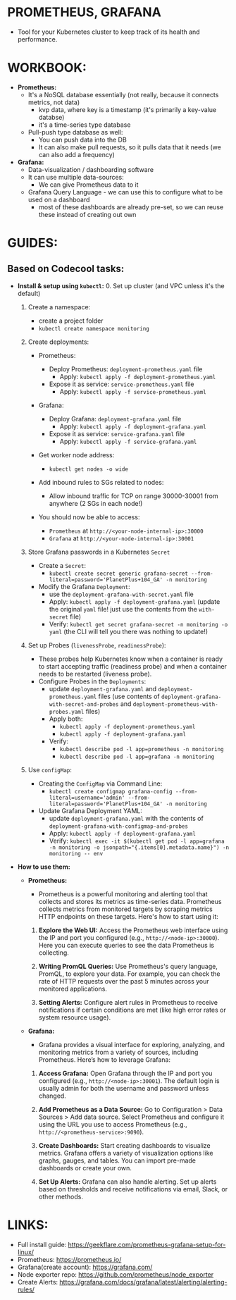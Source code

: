 # PROMETHEUS, GRAFANA
- Tool for your Kubernetes cluster to keep track of its health and performance.

# WORKBOOK:
- **Prometheus:**
    - It's a NoSQL database essentially (not really, because it connects metrics, not data)
        - kvp data, where key is a timestamp (it's primarily a key-value databse)
        - it's a time-series type database
    - Pull-push type database as well:
        - You can push data into the DB
        - It can also make pull requests, so it pulls data that it needs (we can also add a frequency)
- **Grafana:**
    - Data-visualization / dashboarding software
    - It can use multiple data-sources:
        - We can give Prometheus data to it
    - Grafana Query Language - we can use this to configure what to be used on a dashboard
        - most of these dashboards are already pre-set, so we can reuse these instead of creating out own
    
# GUIDES:
## Based on Codecool tasks:
- **Install & setup using `kubectl`:**
    0. Set up cluster (and VPC unless it's the default)

    1. Create a namespace:
        - create a project folder
        - `kubectl create namespace monitoring`

    2. Create deployments:
        - Prometheus:
            - Deploy Prometheus: `deployment-prometheus.yaml` file
                - Apply: `kubectl apply -f deployment-prometheus.yaml`
            - Expose it as service: `service-prometheus.yaml` file
                - Apply: `kubectl apply -f service-prometheus.yaml`
        - Grafana:
            - Deploy Grafana: `deployment-grafana.yaml` file
                - Apply: `kubectl apply -f deployment-grafana.yaml`
            - Expose it as service: `service-grafana.yaml` file
                - Apply: `kubectl apply -f service-grafana.yaml`

        - Get worker node address:
            - `kubectl get nodes -o wide`

        - Add inbound rules to SGs related to nodes:
            - Allow inbound traffic for TCP on range 30000-30001 from anywhere (2 SGs in each node!)

        - You should now be able to access:
            - `Prometheus` at `http://<your-node-internal-ip>:30000`
            - `Grafana` at `http://<your-node-internal-ip>:30001`
    
    3. Store Grafana passwords in a Kubernetes `Secret`
        - Create a `Secret`:
            - `kubectl create secret generic grafana-secret --from-literal=password='PlanetPlus+104_GA' -n monitoring`
        - Modify the Grafana `Deployment`:
            - use the `deployment-grafana-with-secret.yaml` file
            - Apply: `kubectl apply -f deployment-grafana.yaml` (update the original `yaml` file! just use the contents from the `with-secret` file)
            - Verify: `kubectl get secret grafana-secret -n monitoring -o yaml` (the CLI will tell you there was nothing to update!)

    4. Set up Probes (`livenessProbe`, `readinessProbe`):
        - These probes help Kubernetes know when a container is ready to start accepting traffic (readiness probe) and when a container needs to be restarted (liveness probe).
        - Configure Probes in the `Deployments`:
            - update `deployment-grafana.yaml` and `deployment-prometheus.yaml` files (use contents of `deployment-grafana-with-secret-and-probes` and `deployment-prometheus-with-probes.yaml` files)
            - Apply both:
                - `kubectl apply -f deployment-prometheus.yaml`
                - `kubectl apply -f deployment-grafana.yaml`
            - Verify:
                - `kubectl describe pod -l app=prometheus -n monitoring`
                - `kubectl describe pod -l app=grafana -n monitoring`

    5. Use `configMap`:
        - Creating the `ConfigMap` via Command Line:
            - `kubectl create configmap grafana-config --from-literal=username='admin' --from-literal=password='PlanetPlus+104_GA' -n monitoring`
        - Update Grafana Deployment YAML:
            - update `deployment-grafana.yaml` with the contents of `deployment-grafana-with-configmap-and-probes`
            - Apply: `kubectl apply -f deployment-grafana.yaml`
            - Verify: `kubectl exec -it $(kubectl get pod -l app=grafana -n monitoring -o jsonpath="{.items[0].metadata.name}") -n monitoring -- env`

- **How to use them:**
    - **Prometheus:**
        - Prometheus is a powerful monitoring and alerting tool that collects and stores its metrics as time-series data. Prometheus collects metrics from monitored targets by scraping metrics HTTP endpoints on these targets. Here's how to start using it:

        1. **Explore the Web UI:** Access the Prometheus web interface using the IP and port you configured (e.g., `http://<node-ip>:30000`). Here you can execute queries to see the data Prometheus is collecting.
        
        2. **Writing PromQL Queries:** Use Prometheus's query language, PromQL, to explore your data. For example, you can check the rate of HTTP requests over the past 5 minutes across your monitored applications.
        
        3. **Setting Alerts:** Configure alert rules in Prometheus to receive notifications if certain conditions are met (like high error rates or system resource usage).
    
    - **Grafana:**
        - Grafana provides a visual interface for exploring, analyzing, and monitoring metrics from a variety of sources, including Prometheus. Here’s how to leverage Grafana:

        1. **Access Grafana:** Open Grafana through the IP and port you configured (e.g., `http://<node-ip>:30001`). The default login is usually admin for both the username and password unless changed.
        
        2. **Add Prometheus as a Data Source:** Go to Configuration > Data Sources > Add data source. Select Prometheus and configure it using the URL you use to access Prometheus (e.g., `http://<prometheus-service>:9090`).
        
        3. **Create Dashboards:** Start creating dashboards to visualize metrics. Grafana offers a variety of visualization options like graphs, gauges, and tables. You can import pre-made dashboards or create your own.
        
        3. **Set Up Alerts:** Grafana can also handle alerting. Set up alerts based on thresholds and receive notifications via email, Slack, or other methods.

# LINKS:
- Full install guide: https://geekflare.com/prometheus-grafana-setup-for-linux/
- Prometheus: https://prometheus.io/
- Grafana(create account): https://grafana.com/
- Node exporter repo: https://github.com/prometheus/node_exporter
- Create Alerts: https://grafana.com/docs/grafana/latest/alerting/alerting-rules/
